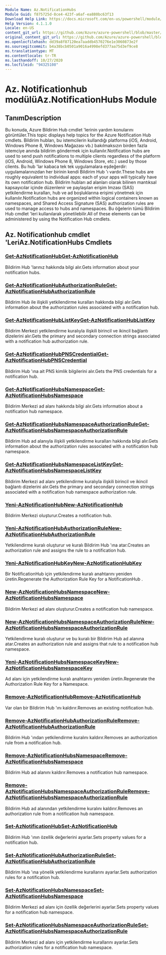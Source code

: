 ```yaml
---
Module Name: Az.NotificationHubs
Module Guid: f875725d-8ce4-423f-a6af-ea880bc63f13
Download Help Link: https://docs.microsoft.com/en-us/powershell/module/az.notificationhubs
Help Version: 4.1.1.0
Locale: en-US
content_git_url: https://github.com/Azure/azure-powershell/blob/master/src/NotificationHubs/NotificationHubs/help/Az.NotificationHubs.md
original_content_git_url: https://github.com/Azure/azure-powershell/blob/master/src/NotificationHubs/NotificationHubs/help/Az.NotificationHubs.md
ms.openlocfilehash: dd39a8f87120ea7aaddb4570276e1e3060873e2f
ms.sourcegitcommit: b4a38bcb0501a9016a4998efd377aa75d3ef9ce8
ms.translationtype: MT
ms.contentlocale: tr-TR
ms.lasthandoff: 10/27/2020
ms.locfileid: "94325108"
---
```

# <span data-ttu-id="5a4bd-101">Az. Notificationhub modülü</span><span class="sxs-lookup"><span data-stu-id="5a4bd-101">Az.NotificationHubs Module</span></span>
## <span data-ttu-id="5a4bd-102">Tanım</span><span class="sxs-lookup"><span data-stu-id="5a4bd-102">Description</span></span>
<span data-ttu-id="5a4bd-103">Bu konuda, Azure Bildirim Hub cmdlet 'lerinin yardım konularını görüntüler.</span><span class="sxs-lookup"><span data-stu-id="5a4bd-103">This topic displays help topics for the Azure Notification Hub cmdlets.</span></span> <span data-ttu-id="5a4bd-104">Bildirim hubları, bu istemcilerin kullandığı platforma (iOS, Android, Windows Phone 8, Windows Mağazası vb.) bakılmaksızın birden fazla istemciye anında bildirim göndermek için kullanılır.</span><span class="sxs-lookup"><span data-stu-id="5a4bd-104">Notification hubs are used to send push notifications to multiple clients regardless of the platform (iOS, Android, Windows Phone 8, Windows Store, etc.) used by those clients.</span></span> <span data-ttu-id="5a4bd-105">Bu hub 'lar kabaca tek tek uygulamalara eşdeğerdir: uygulamalarınızdan her birinin kendi Bildirim Hub 'ı vardır.</span><span class="sxs-lookup"><span data-stu-id="5a4bd-105">These hubs are roughly equivalent to individual apps: each of your apps will typically have its own notification hub.</span></span> <span data-ttu-id="5a4bd-106">Bildirim hubları ad alanları olarak bilinen mantıksal kapsayıcılar içinde düzenlenir ve paylaşılan erişim Imzası (SAS) yetkilendirme kuralları, hub ve ad boşluklarına erişimi yönetmek için kullanılır.</span><span class="sxs-lookup"><span data-stu-id="5a4bd-106">Notification hubs are organized within logical containers known as namespaces, and Shared Access Signature (SAS) authorization rules are used to manage access to hubs and namespaces.</span></span> <span data-ttu-id="5a4bd-107">Bu öğelerin tümü Bildirim Hub cmdlet 'leri kullanılarak yönetilebilir.</span><span class="sxs-lookup"><span data-stu-id="5a4bd-107">All of these elements can be administered by using the Notification Hub cmdlets.</span></span>

## <span data-ttu-id="5a4bd-108">Az. Notificationhub cmdlet 'Leri</span><span class="sxs-lookup"><span data-stu-id="5a4bd-108">Az.NotificationHubs Cmdlets</span></span>
### [<span data-ttu-id="5a4bd-109">Get-AzNotificationHub</span><span class="sxs-lookup"><span data-stu-id="5a4bd-109">Get-AzNotificationHub</span></span>](Get-AzNotificationHub.md)
<span data-ttu-id="5a4bd-110">Bildirim Hub 'larınız hakkında bilgi alır.</span><span class="sxs-lookup"><span data-stu-id="5a4bd-110">Gets information about your notification hubs.</span></span>

### [<span data-ttu-id="5a4bd-111">Get-AzNotificationHubAuthorizationRule</span><span class="sxs-lookup"><span data-stu-id="5a4bd-111">Get-AzNotificationHubAuthorizationRule</span></span>](Get-AzNotificationHubAuthorizationRule.md)
<span data-ttu-id="5a4bd-112">Bildirim Hub ile ilişkili yetkilendirme kuralları hakkında bilgi alır.</span><span class="sxs-lookup"><span data-stu-id="5a4bd-112">Gets information about the authorization rules associated with a notification hub.</span></span>

### [<span data-ttu-id="5a4bd-113">Get-AzNotificationHubListKey</span><span class="sxs-lookup"><span data-stu-id="5a4bd-113">Get-AzNotificationHubListKey</span></span>](Get-AzNotificationHubListKey.md)
<span data-ttu-id="5a4bd-114">Bildirim Merkezi yetkilendirme kuralıyla ilişkili birincil ve ikincil bağlantı dizelerini alır.</span><span class="sxs-lookup"><span data-stu-id="5a4bd-114">Gets the primary and secondary connection strings associated with a notification hub authorization rule.</span></span>

### [<span data-ttu-id="5a4bd-115">Get-AzNotificationHubPNSCredential</span><span class="sxs-lookup"><span data-stu-id="5a4bd-115">Get-AzNotificationHubPNSCredential</span></span>](Get-AzNotificationHubPNSCredential.md)
<span data-ttu-id="5a4bd-116">Bildirim Hub 'ına ait PNS kimlik bilgilerini alır.</span><span class="sxs-lookup"><span data-stu-id="5a4bd-116">Gets the PNS credentials for a notification hub.</span></span>

### [<span data-ttu-id="5a4bd-117">Get-AzNotificationHubsNamespace</span><span class="sxs-lookup"><span data-stu-id="5a4bd-117">Get-AzNotificationHubsNamespace</span></span>](Get-AzNotificationHubsNamespace.md)
<span data-ttu-id="5a4bd-118">Bildirim Merkezi ad alanı hakkında bilgi alır.</span><span class="sxs-lookup"><span data-stu-id="5a4bd-118">Gets information about a notification hub namespace.</span></span>

### [<span data-ttu-id="5a4bd-119">Get-AzNotificationHubsNamespaceAuthorizationRule</span><span class="sxs-lookup"><span data-stu-id="5a4bd-119">Get-AzNotificationHubsNamespaceAuthorizationRule</span></span>](Get-AzNotificationHubsNamespaceAuthorizationRule.md)
<span data-ttu-id="5a4bd-120">Bildirim Hub ad alanıyla ilişkili yetkilendirme kuralları hakkında bilgi alır.</span><span class="sxs-lookup"><span data-stu-id="5a4bd-120">Gets information about the authorization rules associated with a notification hub namespace.</span></span>

### [<span data-ttu-id="5a4bd-121">Get-AzNotificationHubsNamespaceListKey</span><span class="sxs-lookup"><span data-stu-id="5a4bd-121">Get-AzNotificationHubsNamespaceListKey</span></span>](Get-AzNotificationHubsNamespaceListKey.md)
<span data-ttu-id="5a4bd-122">Bildirim Merkezi ad alanı yetkilendirme kuralıyla ilişkili birincil ve ikincil bağlantı dizelerini alır.</span><span class="sxs-lookup"><span data-stu-id="5a4bd-122">Gets the primary and secondary connection strings associated with a notification hub namespace authorization rule.</span></span>

### [<span data-ttu-id="5a4bd-123">Yeni-AzNotificationHub</span><span class="sxs-lookup"><span data-stu-id="5a4bd-123">New-AzNotificationHub</span></span>](New-AzNotificationHub.md)
<span data-ttu-id="5a4bd-124">Bildirim Merkezi oluşturur.</span><span class="sxs-lookup"><span data-stu-id="5a4bd-124">Creates a notification hub.</span></span>

### [<span data-ttu-id="5a4bd-125">Yeni-AzNotificationHubAuthorizationRule</span><span class="sxs-lookup"><span data-stu-id="5a4bd-125">New-AzNotificationHubAuthorizationRule</span></span>](New-AzNotificationHubAuthorizationRule.md)
<span data-ttu-id="5a4bd-126">Yetkilendirme kuralı oluşturur ve kuralı Bildirim Hub 'ına atar.</span><span class="sxs-lookup"><span data-stu-id="5a4bd-126">Creates an authorization rule and assigns the rule to a notification hub.</span></span>

### [<span data-ttu-id="5a4bd-127">Yeni-AzNotificationHubKey</span><span class="sxs-lookup"><span data-stu-id="5a4bd-127">New-AzNotificationHubKey</span></span>](New-AzNotificationHubKey.md)
<span data-ttu-id="5a4bd-128">Bir NotificationHub için yetkilendirme kuralı anahtarını yeniden üretin.</span><span class="sxs-lookup"><span data-stu-id="5a4bd-128">Regenerate the Authorization Rule Key for a NotificationHub .</span></span>

### [<span data-ttu-id="5a4bd-129">New-AzNotificationHubsNamespace</span><span class="sxs-lookup"><span data-stu-id="5a4bd-129">New-AzNotificationHubsNamespace</span></span>](New-AzNotificationHubsNamespace.md)
<span data-ttu-id="5a4bd-130">Bildirim Merkezi ad alanı oluşturur.</span><span class="sxs-lookup"><span data-stu-id="5a4bd-130">Creates a notification hub namespace.</span></span>

### [<span data-ttu-id="5a4bd-131">New-AzNotificationHubsNamespaceAuthorizationRule</span><span class="sxs-lookup"><span data-stu-id="5a4bd-131">New-AzNotificationHubsNamespaceAuthorizationRule</span></span>](New-AzNotificationHubsNamespaceAuthorizationRule.md)
<span data-ttu-id="5a4bd-132">Yetkilendirme kuralı oluşturur ve bu kuralı bir Bildirim Hub ad alanına atar.</span><span class="sxs-lookup"><span data-stu-id="5a4bd-132">Creates an authorization rule and assigns that rule to a notification hub namespace.</span></span>

### [<span data-ttu-id="5a4bd-133">Yeni-AzNotificationHubsNamespaceKey</span><span class="sxs-lookup"><span data-stu-id="5a4bd-133">New-AzNotificationHubsNamespaceKey</span></span>](New-AzNotificationHubsNamespaceKey.md)
<span data-ttu-id="5a4bd-134">Ad alanı için yetkilendirme kuralı anahtarını yeniden üretin.</span><span class="sxs-lookup"><span data-stu-id="5a4bd-134">Regenerate the Authorization Rule Key for a Namespace.</span></span>

### [<span data-ttu-id="5a4bd-135">Remove-AzNotificationHub</span><span class="sxs-lookup"><span data-stu-id="5a4bd-135">Remove-AzNotificationHub</span></span>](Remove-AzNotificationHub.md)
<span data-ttu-id="5a4bd-136">Var olan bir Bildirim Hub 'ını kaldırır.</span><span class="sxs-lookup"><span data-stu-id="5a4bd-136">Removes an existing notification hub.</span></span>

### [<span data-ttu-id="5a4bd-137">Remove-AzNotificationHubAuthorizationRule</span><span class="sxs-lookup"><span data-stu-id="5a4bd-137">Remove-AzNotificationHubAuthorizationRule</span></span>](Remove-AzNotificationHubAuthorizationRule.md)
<span data-ttu-id="5a4bd-138">Bildirim Hub 'ından yetkilendirme kuralını kaldırır.</span><span class="sxs-lookup"><span data-stu-id="5a4bd-138">Removes an authorization rule from a notification hub.</span></span>

### [<span data-ttu-id="5a4bd-139">Remove-AzNotificationHubsNamespace</span><span class="sxs-lookup"><span data-stu-id="5a4bd-139">Remove-AzNotificationHubsNamespace</span></span>](Remove-AzNotificationHubsNamespace.md)
<span data-ttu-id="5a4bd-140">Bildirim Hub ad alanını kaldırır.</span><span class="sxs-lookup"><span data-stu-id="5a4bd-140">Removes a notification hub namespace.</span></span>

### [<span data-ttu-id="5a4bd-141">Remove-AzNotificationHubsNamespaceAuthorizationRule</span><span class="sxs-lookup"><span data-stu-id="5a4bd-141">Remove-AzNotificationHubsNamespaceAuthorizationRule</span></span>](Remove-AzNotificationHubsNamespaceAuthorizationRule.md)
<span data-ttu-id="5a4bd-142">Bildirim Hub ad alanından yetkilendirme kuralını kaldırır.</span><span class="sxs-lookup"><span data-stu-id="5a4bd-142">Removes an authorization rule from a notification hub namespace.</span></span>

### [<span data-ttu-id="5a4bd-143">Set-AzNotificationHub</span><span class="sxs-lookup"><span data-stu-id="5a4bd-143">Set-AzNotificationHub</span></span>](Set-AzNotificationHub.md)
<span data-ttu-id="5a4bd-144">Bildirim Hub 'ının özellik değerlerini ayarlar.</span><span class="sxs-lookup"><span data-stu-id="5a4bd-144">Sets property values for a notification hub.</span></span>

### [<span data-ttu-id="5a4bd-145">Set-AzNotificationHubAuthorizationRule</span><span class="sxs-lookup"><span data-stu-id="5a4bd-145">Set-AzNotificationHubAuthorizationRule</span></span>](Set-AzNotificationHubAuthorizationRule.md)
<span data-ttu-id="5a4bd-146">Bildirim Hub 'ına yönelik yetkilendirme kurallarını ayarlar.</span><span class="sxs-lookup"><span data-stu-id="5a4bd-146">Sets authorization rules for a notification hub.</span></span>

### [<span data-ttu-id="5a4bd-147">Set-AzNotificationHubsNamespace</span><span class="sxs-lookup"><span data-stu-id="5a4bd-147">Set-AzNotificationHubsNamespace</span></span>](Set-AzNotificationHubsNamespace.md)
<span data-ttu-id="5a4bd-148">Bildirim Merkezi ad alanı için özellik değerlerini ayarlar.</span><span class="sxs-lookup"><span data-stu-id="5a4bd-148">Sets property values for a notification hub namespace.</span></span>

### [<span data-ttu-id="5a4bd-149">Set-AzNotificationHubsNamespaceAuthorizationRule</span><span class="sxs-lookup"><span data-stu-id="5a4bd-149">Set-AzNotificationHubsNamespaceAuthorizationRule</span></span>](Set-AzNotificationHubsNamespaceAuthorizationRule.md)
<span data-ttu-id="5a4bd-150">Bildirim Merkezi ad alanı için yetkilendirme kurallarını ayarlar.</span><span class="sxs-lookup"><span data-stu-id="5a4bd-150">Sets authorization rules for a notification hub namespace.</span></span>

